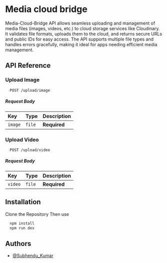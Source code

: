 
# Media cloud bridge

Media-Cloud-Bridge API allows seamless uploading and management of media files (images, videos, etc.) to cloud storage services like Cloudinary. It validates file formats, uploads them to the cloud, and returns secure URLs and public IDs for easy access. The API supports multiple file types and handles errors gracefully, making it ideal for apps needing efficient media management.
## API Reference

### Upload Image

```http
  POST /upload/image
```
##### Request Body
| Key | Type     | Description                |
| :-------- | :------- | :------------------------- |
| `image` | `file` | **Required** |

### Upload Video

```http
  POST /upload/video
```
##### Request Body
| Key | Type     | Description                |
| :-------- | :------- | :------------------------- |
| `video` | `file` | **Required** |

## Installation

Clone the Repository Then use

```bash
  npm install
  npm run dev
```
    
## Authors

- [@Subhendu_Kumar](https://github.com/Subhendu-Kumar)

